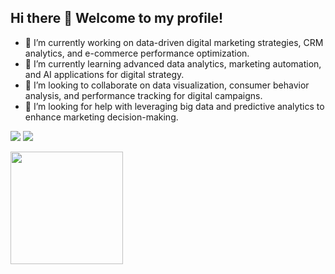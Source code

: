## Hi there 👋 Welcome to my profile!

- 🔭 I’m currently working on data-driven digital marketing strategies, CRM analytics, and e-commerce performance optimization.
- 🌱 I’m currently learning advanced data analytics, marketing automation, and AI applications for digital strategy.
- 👯 I’m looking to collaborate on data visualization, consumer behavior analysis, and performance tracking for digital campaigns.
- 🤔 I’m looking for help with leveraging big data and predictive analytics to enhance marketing decision-making.

<div> 
 
  <a href = "mailto:isiscavalcantiabraham@gmail.com"><img src="https://img.shields.io/badge/-Gmail-%23333?style=for-the-badge&logo=gmail&logoColor=white" target="_blank"></a>
  <a href="https://www.linkedin.com/in/isisabraham" target="_blank"><img src="https://img.shields.io/badge/-LinkedIn-%230077B5?style=for-the-badge&logo=linkedin&logoColor=white" target="_blank"></a> 
  
</div>
<div><img height="180cm" src="https://github-readme-stats.vercel.app/api?username=isisabraham&show_icons=true&hide=contribs,prs&cache_seconds=86400&theme=dracula"/></div>
